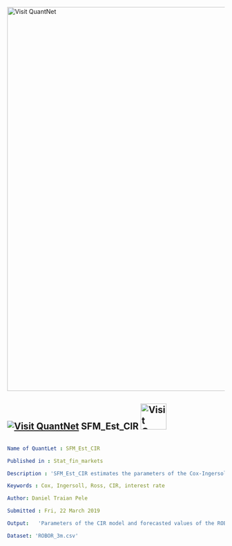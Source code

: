 [<img src="https://github.com/QuantLet/Styleguide-and-FAQ/blob/master/pictures/banner.png" width="888" alt="Visit QuantNet">](http://quantlet.de/)

## [<img src="https://github.com/QuantLet/Styleguide-and-FAQ/blob/master/pictures/qloqo.png" alt="Visit QuantNet">](http://quantlet.de/) **SFM_Est_CIR** [<img src="https://github.com/QuantLet/Styleguide-and-FAQ/blob/master/pictures/QN2.png" width="60" alt="Visit QuantNet 2.0">](http://quantlet.de/)

```yaml

Name of QuantLet : SFM_Est_CIR

Published in : Stat_fin_markets

Description : 'SFM_Est_CIR estimates the parameters of the Cox-Ingersoll-Ross model for the ROBOR_3m interest rate.'

Keywords : Cox, Ingersoll, Ross, CIR, interest rate

Author: Daniel Traian Pele

Submitted : Fri, 22 March 2019

Output:   'Parameters of the CIR model and forecasted values of the ROBOR_3m.'

Dataset: 'ROBOR_3m.csv'



```